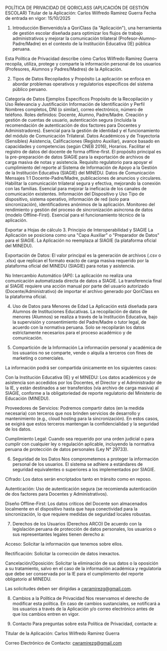 POLÍTICA DE PRIVACIDAD DE QORICLASS (APLICACIÓN DE GESTIÓN ESCOLAR)
Titular de la Aplicación: Carlos Wilfredo Ramirez Guerra
Fecha de entrada en vigor: 15/10/2025

1. Introducción
Bienvenido/a a QoriClass (la "Aplicación"), una herramienta de gestión escolar diseñada para optimizar los flujos de trabajo administrativos y mejorar la comunicación trilateral (Profesor-Alumno-Padre/Madre) en el contexto de la Institución Educativa (IE) pública peruana.

Esta Política de Privacidad describe cómo Carlos Wilfredo Ramirez Guerra recopila, utiliza, protege y comparte la información personal de los usuarios (Profesores, Alumnos y Padres/Madres) de la Aplicación.

2. Tipos de Datos Recopilados y Propósito
La aplicación se enfoca en abordar problemas operativos y regulatorios específicos del sistema público peruano.

Categoría de Datos	Ejemplos Específicos	Propósito de la Recopilación y Uso	Relevancia y Justificación
Información de Identificación y Perfil	Nombres completos, DNI (o similar), correo electrónico, número de teléfono. Roles definidos: Docente, Alumno, Padre/Madre.	Creación y gestión de cuentas de usuario, autenticación segura (incluida la recomendación de autenticación de dos factores para Docentes y Administradores).	Esencial para la gestión de identidad y el funcionamiento del módulo de Comunicación Trilateral.
Datos Académicos y de Trayectoria (Sensibles)	Asistencia, Calificaciones (Registro Auxiliar), avance basado en capacidades y competencias (según CNEB 2016), Horarios.	Facilitar el registro de datos del docente de forma offline-first. El propósito principal es la pre-preparación de datos SIAGIE para la exportación de archivos de carga masiva de notas y asistencia.	Requisito regulatorio para apoyar el cumplimiento del reporte al Sistema de Información de Apoyo a la Gestión de la Institución Educativa (SIAGIE) del MINEDU.
Datos de Comunicación	Mensajes 1:1 Docente-Padre/Madre, publicaciones de anuncios y circulares.	Habilitar la comunicación trilateral segura y efectiva, mejorando la conexión con las familias.	Esencial para mejorar la ineficacia de los canales de comunicación existentes.
Información del Dispositivo y Uso	Tipo de dispositivo, sistema operativo, información de red (solo para sincronización), identificadores anónimos de la aplicación.	Monitoreo del rendimiento y gestión del proceso de sincronización asíncrona de datos (modelo Offline-First).	Esencial para el funcionamiento técnico de la aplicación.

Exportar a Hojas de cálculo
3. Principio de Interoperabilidad y SIAGIE
La Aplicación se posiciona como una "Capa Auxiliar" o "Preparador de Datos" para el SIAGIE. La Aplicación no reemplaza al SIAGIE (la plataforma oficial del MINEDU).

Exportación de Datos: El valor principal es la generación de archivos (.csv o .xlsx) que replican el formato exacto de carga masiva requerido por la plataforma oficial del MINEDU (SIAGIE) para notas y asistencia.

No Intercambio Automático (API): La aplicación no realiza una comunicación automatizada directa de datos a SIAGIE. La transferencia final al SIAGIE requiere una acción manual por parte del usuario autorizado (Docente/Administrativo) de importar el archivo generado por QoriClass en la plataforma oficial.

4. Uso de Datos para Menores de Edad
La Aplicación está diseñada para Alumnos de Instituciones Educativas. La recopilación de datos de menores (Alumnos) se realiza a través de la Institución Educativa, bajo la supervisión y consentimiento del Padre/Madre o tutor legal, de acuerdo con la normativa peruana. Solo se recopilarán los datos estrictamente necesarios para el proceso académico y de comunicación.

5. Compartición de la Información
La información personal y académica de los usuarios no se comparte, vende o alquila a terceros con fines de marketing o comerciales.

La información podrá ser compartida únicamente en los siguientes casos:

Con la Institución Educativa (IE) y el MINEDU: Los datos académicos y de asistencia son accedidos por los Docentes, el Director y el Administrador de la IE, y están destinados a ser transferidos (vía archivo de carga masiva) al SIAGIE, conforme a la obligatoriedad de reporte regulatorio del Ministerio de Educación (MINEDU).

Proveedores de Servicios: Podremos compartir datos (en la medida necesaria) con terceros que nos brinden servicios de desarrollo y mantenimiento (e.g., cloud hosting para la sincronización). En estos casos, se exigirá que estos terceros mantengan la confidencialidad y la seguridad de los datos.

Cumplimiento Legal: Cuando sea requerido por una orden judicial o para cumplir con cualquier ley o regulación aplicable, incluyendo la normativa peruana de protección de datos personales (Ley N° 29733).

6. Seguridad de los Datos
Nos comprometemos a proteger la información personal de los usuarios. El sistema se adhiere a estándares de seguridad equivalentes o superiores a los implementados por SIAGIE.

Cifrado: Los datos serán encriptados tanto en tránsito como en reposo.

Autenticación: Uso de autenticación segura (se recomienda autenticación de dos factores para Docentes y Administrativos).

Diseño Offline-First: Los datos críticos del Docente son almacenados localmente en el dispositivo hasta que haya conectividad para la sincronización, lo que requiere medidas de seguridad locales robustas.

7. Derechos de los Usuarios (Derechos ARCO)
De acuerdo con la legislación peruana de protección de datos personales, los usuarios o sus representantes legales tienen derecho a:

Acceso: Solicitar la información que tenemos sobre ellos.

Rectificación: Solicitar la corrección de datos inexactos.

Cancelación/Oposición: Solicitar la eliminación de sus datos o la oposición a su tratamiento, salvo en el caso de la información académica y regulatoria que debe ser conservada por la IE para el cumplimiento del reporte obligatorio al MINEDU.

Las solicitudes deben ser dirigidas a cwramirezg@gmail.com.

8. Cambios a la Política de Privacidad
Nos reservamos el derecho de modificar esta política. En caso de cambios sustanciales, se notificará a los usuarios a través de la Aplicación y/o correo electrónico antes de que los cambios entren en vigor.

9. Contacto
Para preguntas sobre esta Política de Privacidad, contacte a:

Titular de la Aplicación: Carlos Wilfredo Ramirez Guerra

Correo Electrónico de Contacto: cwramirezg@gmail.com